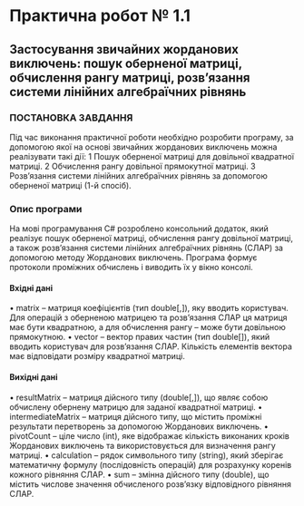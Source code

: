 # Практична робот № 1.1
## Застосування звичайних жорданових виключень: пошук оберненої матриці, обчислення рангу матриці, розв’язання системи лінійних алгебраїчних рівнянь

### ПОСТАНОВКА ЗАВДАННЯ
Під час виконання практичної роботи необхідно розробити програму, за допомогою якої на основі звичайних жорданових виключень можна реалізувати такі дії:
1	Пошук оберненої матриці для довільної квадратної матриці.
2	Обчислення рангу довільної прямокутної матриці.
3	Розв’язання системи лінійних алгебраїчних рівнянь за допомогою оберненої матриці (1-й спосіб).

### Опис програми

На мові програмування C# розроблено консольний додаток, який реалізує пошук оберненої матриці, обчислення рангу довільної матриці, а також розв’язання системи лінійних алгебраїчних рівнянь (СЛАР) за допомогою методу Жорданових виключень. Програма формує протоколи проміжних обчислень і виводить їх у вікно консолі.

#### Вхідні дані
•	matrix – матриця коефіцієнтів (тип double[,]), яку вводить користувач. Для операцій з оберненою матрицею та розв’язання СЛАР ця матриця має бути квадратною, а для обчислення рангу – може бути довільною прямокутною.
•	vector – вектор правих частин (тип double[]), який вводить користувач для розв’язання СЛАР. Кількість елементів вектора має відповідати розміру квадратної матриці.

#### Вихідні дані
•	resultMatrix – матриця дійсного типу (double[,]), що являє собою обчислену обернену матрицю для заданої квадратної матриці.
•	intermediateMatrix – матриця дійсного типу, що містить проміжні результати перетворень за допомогою Жорданових виключень.
•	pivotCount – ціле число (int), яке відображає кількість виконаних кроків Жорданових виключень та використовується для визначення рангу матриці.
•	calculation – рядок символьного типу (string), який зберігає математичну формулу (послідовність операцій) для розрахунку коренів кожного рівняння СЛАР.
•	sum – змінна дійсного типу (double), що містить числове значення обчисленого розв’язку відповідного рівняння СЛАР.

